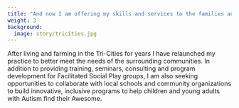 ```yaml
---
title: "And now I am offering my skills and services to the families and communities of the Pacific Northwest"
weight: 3
background:
  image: story/tricities.jpg
---
```

After living and farming in the Tri-Cities for years I have relaunched my practice to better meet the needs of the surrounding communities. In addition to providing training, seminars, consulting and program development for Facilitated Social Play groups, I am also seeking opportunities to collaborate with local schools and community organizations to build innovative, inclusive programs to help children and young adults with Autism find their Awesome.
